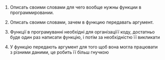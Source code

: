 1. Описать своими словами для чего вообще нужны функции в программировании. 
2. Описать своими словами, зачем в функцию передавать аргумент.


1. Функції в програмуванні необхідні для організаціїї коду, достатньо буде один раз написати функцію, і потім за необхідністю її викликати

2. У функцію передають аргумент для того щоб вона могла працювати з різними даними, це робить її більш гнучкою 